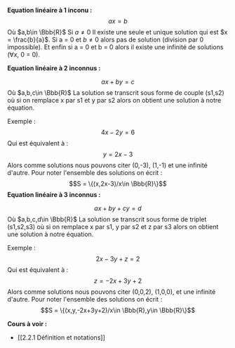 **Equation linéaire à 1 inconu :**
$$ax = b$$
Où $a,b\in \Bbb{R}$
Si $a \neq 0$ Il existe une seule et unique solution qui est $x = \frac{b}{a}$.
Si a = 0 et $b \neq0$ alors pas de solution (division par 0 impossible).
Et enfin si a = 0 et b = 0 alors il existe une infinité de solutions ($\forall x$, 0 = 0).

**Equation linéaire à 2 inconnus :** 

$$ ax + by = c $$
Où $a,b,c\in \Bbb{R}$
La solution se transcrit sous forme de couple (s1,s2) où si on remplace x par s1 et y par s2 alors on obtient une solution à notre équation.

Exemple :
$$4x - 2y = 6$$
Qui est équivalent à : 
$$y = 2x-3$$
Alors comme solutions nous pouvons citer (0,-3), (1,-1) et une infinité d'autre.
Pour noter l'ensemble des solutions on écrit :
$$S = \{(x,2x-3)/x\in \Bbb{R}\}$$
**Equation linéaire à 3 inconnus :** 

$$ ax + by + cy = d $$
Où $a,b,c,d\in \Bbb{R}$
La solution se transcrit sous forme de triplet (s1,s2,s3) où si on remplace x par s1, y par s2 et z par s3 alors on obtient une solution à notre équation.

Exemple :
$$2x - 3y + z = 2$$
Qui est équivalent à : 
$$z = -2x+3y+2$$
Alors comme solutions nous pouvons citer (0,0,2), (1,0,0), et une infinité d'autre.
Pour noter l'ensemble des solutions on écrit :
$$S = \{(x,y,-2x+3y+2)/x\in \Bbb{R},y\in \Bbb{R}\}$$

**Cours à voir :**
- [[2.2.1 Définition et notations]]